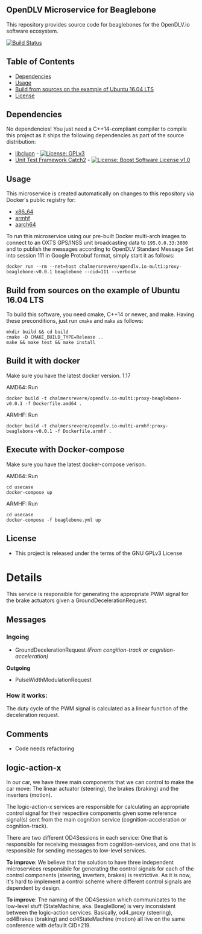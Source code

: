 ## OpenDLV Microservice for Beaglebone

This repository provides source code for beaglebones for the OpenDLV.io software ecosystem.

[![Build Status](https://travis-ci.org/cfsd/logic-action-brakes.svg?branch=master)](https://travis-ci.org/cfsd/logic-action-brakes)


## Table of Contents
* [Dependencies](#dependencies)
* [Usage](#usage)
* [Build from sources on the example of Ubuntu 16.04 LTS](#build-from-sources-on-the-example-of-ubuntu-1604-lts)
* [License](#license)


## Dependencies
No dependencies! You just need a C++14-compliant compiler to compile this project as it ships the following dependencies as part of the source distribution:

* [libcluon](https://github.com/chrberger/libcluon) - [![License: GPLv3](https://img.shields.io/badge/license-GPL--3-blue.svg
)](https://www.gnu.org/licenses/gpl-3.0.txt)
* [Unit Test Framework Catch2](https://github.com/catchorg/Catch2/releases/tag/v2.1.1) - [![License: Boost Software License v1.0](https://img.shields.io/badge/License-Boost%20v1-blue.svg)](http://www.boost.org/LICENSE_1_0.txt)


## Usage
This microservice is created automatically on changes to this repository via Docker's public registry for:
* [x86_64](https://hub.docker.com/r/chalmersrevere/opendlv.io-amd64/tags/)
* [armhf](https://hub.docker.com/r/chalmersrevere/opendlv.io-armhf/tags/)
* [aarch64](https://hub.docker.com/r/chalmersrevere/opendlv.io-aarch64/tags/)

To run this microservice using our pre-built Docker multi-arch images to connect to an OXTS GPS/INSS unit broadcasting data to `195.0.0.33:3000` and to publish the messages according to OpenDLV Standard Message Set into session 111 in Google Protobuf format, simply start it as follows:
```
docker run --rm --net=host chalmersrevere/opendlv.io-multi:proxy-beaglebone-v0.0.1 beaglebone --cid=111 --verbose
```

## Build from sources on the example of Ubuntu 16.04 LTS
To build this software, you need cmake, C++14 or newer, and make. Having these
preconditions, just run `cmake` and `make` as follows:

```
mkdir build && cd build
cmake -D CMAKE_BUILD_TYPE=Release ..
make && make test && make install
```

## Build it with docker
Make sure you have the latest docker version. 1.17

AMD64:
Run
```
docker build -t chalmersrevere/opendlv.io-multi:proxy-beaglebone-v0.0.1 -f Dockerfile.amd64 .
```

ARMHF:
Run
```
docker build -t chalmersrevere/opendlv.io-multi-armhf:proxy-beaglebone-v0.0.1 -f Dockerfile.armhf .
```

## Execute with Docker-compose
Make sure you have the latest docker-compose verison.

AMD64:
Run
```
cd usecase
docker-compose up
```

ARMHF:
Run
```
cd usecase
docker-compose -f beaglebone.yml up
```


## License

* This project is released under the terms of the GNU GPLv3 License

# Details

This service is responsible for generating the appropriate PWM signal for the brake actuators given a GroundDecelerationRequest. 

## Messages

### **Ingoing**

- GroundDecelerationRequest *(From congition-track or cognition-acceleration)*

**Outgoing**

- PulseWidthModulationRequest

### How it works:

The duty cycle of the PWM signal is calculated as a linear function of the deceleration request.

## Comments

- Code needs refactoring

## logic-action-x

In our car, we have three main components that we can control to make the car move: The linear actuator (steering), the brakes (braking) and the inverters (motion).

The logic-action-x services are responsible for calculating an appropriate control signal for their respective components given some reference signal(s) sent from the main cognition service (cognition-acceleration or cognition-track).

There are two different OD4Sessions in each service: One that is responsible for receiving messages from cognition-services, and one that is responsible for sending messages to low-level services.

**To improve**: We believe that the solution to have three independent microservices responsible for generating the control signals for each of the control components (steering, inverters, brakes) is restrictive. As it is now, it's hard to implement a control scheme where different control signals are dependent by design.

**To improve**: The naming of the OD4Session which communicates to the low-level stuff (StateMachine, aka. BeagleBone) is very inconsistent between the logic-action services. Basically, od4_proxy (steering), od4Brakes (braking) and od4StateMachine (motion) all live on the same conference with defaullt CID=219.
